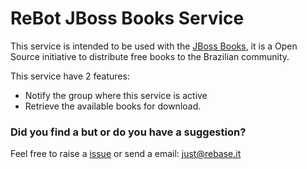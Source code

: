 # ReBot JBoss Books Service

This service is intended to be used with the [JBoss Books](https://www.gitbook.com/@jboss-books), it is a Open Source 
initiative to distribute free books to the Brazilian community.

This service have 2 features:
 - Notify the group where this service is active
 - Retrieve the available books for download.

### Did you find a but or do you have a suggestion?
Feel free to raise a [issue](https://github.com/rebase-it/rebot/issues/new) or send a email: just@rebase.it